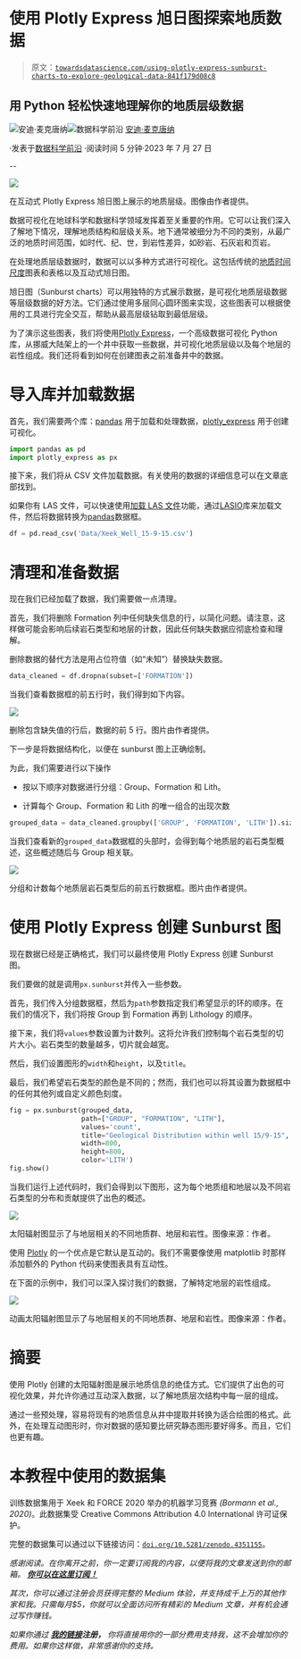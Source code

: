 # 使用 Plotly Express 旭日图探索地质数据

> 原文：[`towardsdatascience.com/using-plotly-express-sunburst-charts-to-explore-geological-data-841f179d08c8`](https://towardsdatascience.com/using-plotly-express-sunburst-charts-to-explore-geological-data-841f179d08c8)

## 用 Python 轻松快速地理解你的地质层级数据

[](https://andymcdonaldgeo.medium.com/?source=post_page-----841f179d08c8--------------------------------)![安迪·麦克唐纳](https://andymcdonaldgeo.medium.com/?source=post_page-----841f179d08c8--------------------------------)[](https://towardsdatascience.com/?source=post_page-----841f179d08c8--------------------------------)![数据科学前沿](https://towardsdatascience.com/?source=post_page-----841f179d08c8--------------------------------) [安迪·麦克唐纳](https://andymcdonaldgeo.medium.com/?source=post_page-----841f179d08c8--------------------------------)

·发表于[数据科学前沿](https://towardsdatascience.com/?source=post_page-----841f179d08c8--------------------------------) ·阅读时间 5 分钟·2023 年 7 月 27 日

--

![](img/3a7f4d2495782d9227f74ea42e4cf4c9.png)

在互动式 Plotly Express 旭日图上展示的地质层级。图像由作者提供。

数据可视化在地球科学和数据科学领域发挥着至关重要的作用。它可以让我们深入了解地下情况，理解地质结构和层级关系。地下通常被细分为不同的类别，从最广泛的地质时间范围，如时代、纪、世，到岩性差异，如砂岩、石灰岩和页岩。

在处理地质层级数据时，数据可以以多种方式进行可视化。这包括传统的[地质时间尺度](https://en.wikipedia.org/wiki/Geologic_time_scale)图表和表格以及互动式旭日图。

旭日图（Sunburst charts）可以用独特的方式展示数据，是可视化地质层级数据等层级数据的好方法。它们通过使用多层同心圆环图来实现，这些图表可以根据使用的工具进行完全交互，帮助从最高层级钻取到最低层级。

为了演示这些图表，我们将使用[Plotly Express](https://plotly.com/)，一个高级数据可视化 Python 库，从挪威大陆架上的一个井中获取一些数据，并可视化地质层级以及每个地层的岩性组成。我们还将看到如何在创建图表之前准备井中的数据。

# 导入库并加载数据

首先，我们需要两个库：[pandas](https://pandas.pydata.org/) 用于加载和处理数据，[plotly_express](https://plotly.com/python/plotly-express/) 用于创建可视化。

```py
import pandas as pd
import plotly_express as px
```

接下来，我们将从 CSV 文件加载数据。有关使用的数据的详细信息可以在文章底部找到。

如果你有 LAS 文件，可以快速使用[加载 LAS 文件](https://andymcdonaldgeo.medium.com/loading-and-displaying-well-log-data-b9568efd1d8)功能，通过[LASIO](https://lasio.readthedocs.io/en/latest/)库来加载文件，然后将数据转换为[pandas](https://pandas.pydata.org/)数据框。

```py
df = pd.read_csv('Data/Xeek_Well_15-9-15.csv')
```

# 清理和准备数据

现在我们已经加载了数据，我们需要做一点清理。

首先，我们将删除 Formation 列中任何缺失信息的行，以简化问题。请注意，这样做可能会影响后续岩石类型和地层的计数，因此任何缺失数据应彻底检查和理解。

删除数据的替代方法是用占位符值（如“未知”）替换缺失数据。

```py
data_cleaned = df.dropna(subset=['FORMATION'])
```

当我们查看数据框的前五行时，我们得到如下内容。

![](img/273b982b905da7259c39a0cb0775f0ec.png)

删除包含缺失值的行后，数据的前 5 行。图片由作者提供。

下一步是将数据结构化，以便在 sunburst 图上正确绘制。

为此，我们需要进行以下操作

+   按以下顺序对数据进行分组：Group、Formation 和 Lith。

+   计算每个 Group、Formation 和 Lith 的唯一组合的出现次数

```py
grouped_data = data_cleaned.groupby(['GROUP', 'FORMATION', 'LITH']).size().reset_index(name='count')
```

当我们查看新的`grouped_data`数据框的头部时，会得到每个地质层的岩石类型概述，这些概述随后与 Group 相关联。

![](img/a0a9927f284a2520c2618c850ee6b97b.png)

分组和计数每个地质层岩石类型后的前五行数据框。图片由作者提供。

# 使用 Plotly Express 创建 Sunburst 图

现在数据已经是正确格式，我们可以最终使用 Plotly Express 创建 Sunburst 图。

我们要做的就是调用`px.sunburst`并传入一些参数。

首先，我们传入分组数据框，然后为`path`参数指定我们希望显示的环的顺序。在我们的情况下，我们将按 Group 到 Formation 再到 Lithology 的顺序。

接下来，我们将`values`参数设置为计数列。这将允许我们控制每个岩石类型的切片大小。岩石类型的数量越多，切片就会越宽。

然后，我们设置图形的`width`和`height`，以及`title`。

最后，我们希望岩石类型的颜色是不同的；然而，我们也可以将其设置为数据框中的任何其他列或自定义颜色刻度。

```py
fig = px.sunburst(grouped_data,
                  path=["GROUP", "FORMATION", "LITH"],
                  values='count',
                  title="Geological Distribution within well 15/9-15",
                  width=800, 
                  height=800,
                  color='LITH')
fig.show()
```

当我们运行上述代码时，我们会得到以下图形，这为每个地质组和地层以及不同岩石类型的分布和贡献提供了出色的概述。

![](img/3a7f4d2495782d9227f74ea42e4cf4c9.png)

太阳辐射图显示了与地层相关的不同地质群、地层和岩性。图像来源：作者。

使用 [Plotly](https://plotly.com/) 的一个优点是它默认是互动的。我们不需要像使用 matplotlib 时那样添加额外的 Python 代码来使图表具有互动性。

在下面的示例中，我们可以深入探讨我们的数据，了解特定地层的岩性组成。

![](img/e8c0aaebf37274e71bbb56cb065bef1d.png)

动画太阳辐射图显示了与地层相关的不同地质群、地层和岩性。图像来源：作者。

# 摘要

使用 Plotly 创建的太阳辐射图是展示地质信息的绝佳方式。它们提供了出色的可视化效果，并允许你通过互动深入数据，以了解地质层次结构中每一层的组成。

通过一些预处理，容易将现有的地质信息从井中提取并转换为适合绘图的格式。此外，在处理互动图形时，你对数据的感知要比研究静态图形要好得多。而且，它们也更有趣。

# 本教程中使用的数据集

训练数据集用于 Xeek 和 FORCE 2020 举办的机器学习竞赛 *(Bormann et al., 2020)*。此数据集受 Creative Commons Attribution 4.0 International 许可证保护。

完整的数据集可以通过以下链接访问：[`doi.org/10.5281/zenodo.4351155`](https://doi.org/10.5281/zenodo.4351155)。

*感谢阅读。在你离开之前，你一定要订阅我的内容，以便将我的文章发送到你的邮箱。* [***你可以在这里订阅！***](https://andymcdonaldgeo.medium.com/subscribe)

*其次，你可以通过注册会员获得完整的 Medium 体验，并支持成千上万的其他作家和我。只需每月$5，你就可以全面访问所有精彩的 Medium 文章，并有机会通过写作赚钱。*

*如果你通过* [***我的链接***](https://andymcdonaldgeo.medium.com/membership)***注册，*** *你将直接用你的一部分费用支持我，这不会增加你的费用。如果你这样做，非常感谢你的支持。*

